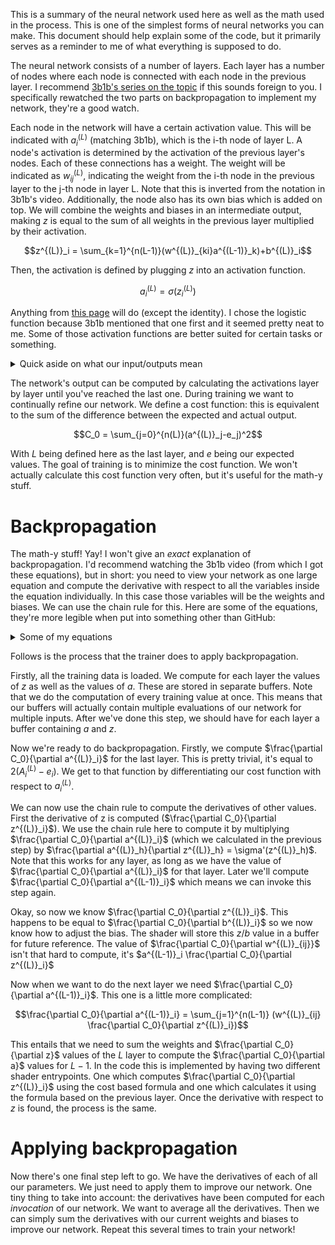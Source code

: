 This is a summary of the neural network used here as well as the math used in the process. This is one of the simplest forms of neural networks you can make. This document should help explain some of the code, but it primarily serves as a reminder to me of what everything is supposed to do.

The neural network consists of a number of layers. Each layer has a number of nodes where each node is connected with each node in the previous layer. I recommend [3b1b's series on the topic](https://www.youtube.com/watch?v=aircAruvnKk&list=PLZHQObOWTQDNU6R1_67000Dx_ZCJB-3pi) if this sounds foreign to you. I specifically rewatched the two parts on backpropagation to implement my network, they're a good watch.

Each node in the network will have a certain activation value. This will be indicated with $`a^{(L)}_i`$ (matching 3b1b), which is the i-th node of layer L. A node's activation is determined by the activation of the previous layer's nodes. Each of these connections has a weight. The weight will be indicated as $`w^{(L)}_{ij}`$, indicating the weight from the i-th node in the previous layer to the j-th node in layer L. Note that this is inverted from the notation in 3b1b's video. Additionally, the node also has its own bias which is added on top. We will combine the weights and biases in an intermediate output, making $z$ is equal to the sum of all weights in the previous layer multiplied by their activation.
```math
z^{(L)}_i = \sum_{k=1}^{n(L-1)}(w^{(L)}_{ki}a^{(L-1)}_k)+b^{(L)}_i
```
Then, the activation is defined by plugging $z$ into an activation function.
```math
a^{(L)}_i = \sigma(z^{(L)}_i)
```
Anything from [this page](https://en.wikipedia.org/wiki/Activation_function) will do (except the identity). I chose the logistic function because 3b1b mentioned that one first and it seemed pretty neat to me. Some of those activation functions are better suited for certain tasks or something.

<details>
<summary>Quick aside on what our input/outputs mean</summary>
For this network, the last layer should contain three nodes containing the output colour (in OkLab, coz we're fancy). For the input, we have a fixed number of nodes. Each character from the input is converted to a number and the rest of the nodes are set to zero. This would be equivalent to padding out the input string to have a fixed number of characters.
</details>

The network's output can be computed by calculating the activations layer by layer until you've reached the last one. During training we want to continually refine our network. We define a cost function: this is equivalent to the sum of the difference between the expected and actual output.
```math
C_0 = \sum_{j=0}^{n(L)}(a^{(L)}_j-e_j)^2
```
With $L$ being defined here as the last layer, and $e$ being our expected values. The goal of training is to minimize the cost function. We won't actually calculate this cost function very often, but it's useful for the math-y stuff.

# Backpropagation

The math-y stuff! Yay! I won't give an *exact* explanation of backpropagation. I'd recommend watching the 3b1b video (from which I got these equations), but in short: you need to view your network as one large equation and compute the derivative with respect to all the variables inside the equation individually. In this case those variables will be the weights and biases. We can use the chain rule for this. Here are some of the equations, they're more legible when put into something other than GitHub:

<details>
<summary>Some of my equations</summary>

Please put these into some latex renderer like [this one](https://latexeditor.lagrida.com/). GitHub doesn't like it.

```
C_0 = \sum_{j=0}^{\abs{L}}(a^{(L)}_j-e_j)^2 \\
z^{(L)}_j = \sum_{k=0}^{|L-1|}(w^{(L)}_{kj}a^{(L-1)}_k)+b^{(L)}_j \\
a^{(L)}_j = \sigma(z^{(L)}_j) \\
\text{We want: the derivative of $C_0$ with respect to $w^{(L)}_{kj}$, $b^{(L)}_j$ and $a^{(L-1)}_k$}\\
\pdv{C_0}{a^{(L)}_h} = 2(a^{(L)}_h-e_h) \\
\pdv{a^{(L)}_h}{z^{(L)}_h} = \sigma'(z^{(L)}_h)\\

\hspace{13cm} \text{Derivative to $w^{(L)}_{kj}$}\\
\pdv{z^{(L)}_j}{w^{(L)}_{kj}}=a^{(L-1)}_k\\
\pdv{C_0}{w^{(L)}_{kh}} = \pdv{z^{(L)}_h}{w^{(L)}_{kh}}\pdv{a^{(L)}_h}{z^{(L)}_h}\pdv{C_0}{a^{(L)}_h} = a^{(L-1)}_k\sigma'(z^{(L)}_h)2(a^{(L)}_h-e_h)\\

\hspace{13cm} \text{Derivative to $b^{(L)}_j$}\\
\pdv{z^{(L)}_j}{b^{(L)}_{j}}=1\\
\pdv{C_0}{b^{(L)}_{h}} = \pdv{z^{(L)}_h}{b^{(L)}_h}\pdv{a^{(L)}_h}{z^{(L)}_h}\pdv{C_0}{a^{(L)}_h} = \sigma'(z^{(L)}_h)2(a^{(L)}_h-e_h)\\

\hspace{13cm} \text{Derivative to $a^{(L-1)}_k$}\\
\pdv{C_0}{a^{(L-1)}_k} = \sum_{h=0}^{n_L-1}\pdv{z^{(L)}_h}{a^{(L-1)}_k}\pdv{a^{(L)}_h}{z^{(L)}_h}\pdv{C_0}{a^{(L)}_h} \\
\pdv{z^{(L)}_j}{a^{(L-1)}_k}=w^{(L)}_{kj} \\
\pdv{C_0}{a^{(L-1)}_k} = \sum_{h=0}^{n_L-1}w^{(L)}_{kh}\sigma'(z^{(L)}_h)2(a^{(L)}_h-e_h)
```

</details>

Follows is the process that the trainer does to apply backpropagation.

Firstly, all the training data is loaded. We compute for each layer the values of $z$ as well as the values of $a$. These are stored in separate buffers. Note that we do the computation of every training value at once. This means that our buffers will actually contain multiple evaluations of our network for multiple inputs. After we've done this step, we should have for each layer a buffer containing $a$ and $z$.

Now we're ready to do backpropagation. Firstly, we compute $`\frac{\partial C_0}{\partial a^{(L)}_i}`$ for the last layer.
This is pretty trivial, it's equal to $`2(A^{(L)}_i-e_i)`$. We get to that function by differentiating our cost function with respect to $`a^{(L)}_i`$.

We can now use the chain rule to compute the derivatives of other values. First the derivative of z is computed ($`\frac{\partial C_0}{\partial z^{(L)}_i}`$). We use the chain rule here to compute it by multiplying $`\frac{\partial C_0}{\partial a^{(L)}_i}`$ (which we calculated in the previous step) by $`\frac{\partial a^{(L)}_h}{\partial z^{(L)}_h} = \sigma'(z^{(L)}_h)`$. Note that this works for any layer, as long as we have the value of $`\frac{\partial C_0}{\partial a^{(L)}_i}`$ for that layer. Later we'll compute $`\frac{\partial C_0}{\partial a^{(L-1)}_i}`$ which means we can invoke this step again.

Okay, so now we know $`\frac{\partial C_0}{\partial z^{(L)}_i}`$. This happens to be equal to $`\frac{\partial C_0}{\partial b^{(L)}_i}`$ so we now know how to adjust the bias. The shader will store this $z$/$b$ value in a buffer for future reference.
The value of $`\frac{\partial C_0}{\partial w^{(L)}_{ij}}`$ isn't that hard to compute, it's $`a^{(L-1)}_i \frac{\partial C_0}{\partial z^{(L)}_i}`$

Now when we want to do the next layer we need $`\frac{\partial C_0}{\partial a^{(L-1)}_i}`$. This one is a little more complicated:

```math
\frac{\partial C_0}{\partial a^{(L-1)}_i} = \sum_{j=1}^{n(L-1)} (w^{(L)}_{ij} \frac{\partial C_0}{\partial z^{(L)}_i})
```

This entails that we need to sum the weights and $`\frac{\partial C_0}{\partial z}`$ values of the $L$ layer to compute the $`\frac{\partial C_0}{\partial a}`$ values for $L-1$. In the code this is implemented by having two different shader entrypoints. One which computes $`\frac{\partial C_0}{\partial z^{(L)}_i}`$ using the cost based formula and one which calculates it using the formula based on the previous layer. Once the derivative with respect to $z$ is found, the process is the same.

# Applying backpropagation

Now there's one final step left to go. We have the derivatives of each of all our parameters. We just need to apply them to improve our network. One tiny thing to take into account: the derivatives have been computed for each *invocation* of our network. We want to average all the derivatives. Then we can simply sum the derivatives with our current weights and biases to improve our network. Repeat this several times to train your network!